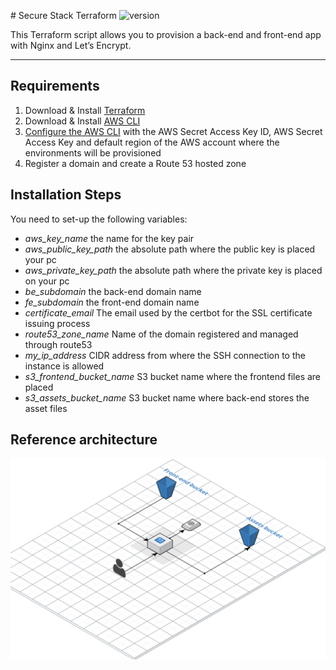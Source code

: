 # Secure Stack Terraform ![version][version-badge]

[version-badge]: https://img.shields.io/badge/version-0.0.1-blue.svg

This Terraform script allows you to provision a back-end and front-end app with Nginx and Let’s Encrypt.

-------

## Requirements

1. Download & Install [Terraform]
2. Download & Install [AWS CLI]
3. [Configure the AWS CLI] with the AWS Secret Access Key ID, AWS Secret Access Key and default region of the AWS account where the environments will be provisioned
4. Register a domain and create a Route 53 hosted zone

[Terraform]:https://www.terraform.io/
[AWS CLI]:http://docs.aws.amazon.com/cli/latest/userguide/installing.html
[Configure the AWS CLI]:http://docs.aws.amazon.com/cli/latest/userguide/cli-chap-getting-started.html

## Installation Steps

You need to set-up the following variables:

- *aws_key_name* the name for the key pair
- *aws_public_key_path* the absolute path where the public key is placed your pc
- *aws_private_key_path* the absolute path where the private key is placed on your pc
- *be_subdomain* the back-end domain name
- *fe_subdomain* the front-end domain name
- *certificate_email* The email used by the certbot for the SSL certificate issuing process
- *route53_zone_name* Name of the domain registered and managed through route53
- *my_ip_address* CIDR address from where the SSH connection to the instance is allowed
- *s3_frontend_bucket_name* S3 bucket name where the frontend files are placed
- *s3_assets_bucket_name* S3 bucket name where back-end stores the asset files

## Reference architecture

![](./reference_arch.png)

